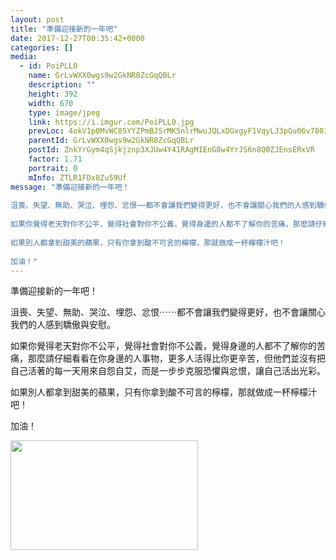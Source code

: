 ```yaml
---
layout: post
title: "準備迎接新的一年吧" 
date: 2017-12-27T00:35:42+0000 
categories: [] 
media:
  - id: PoiPLL0
    name: GrLvWXX0wgs9w2GkNR8ZcGqQBLr
    description: ""   
    height: 392
    width: 670
    type: image/jpeg
    link: https://i.imgur.com/PoiPLL0.jpg
    prevLoc: 4okV1p0MvWC85YYZPmBJSrMK5nlrMwuJQLxDGxgyF1VqyLJ3pGu06v7801vRiymAoklrZZH284RzlMMgilzlMJJNk5Cvoplg5qqYIvNyZY3V0XcKYg83lNJYTgRqRokEpVUL9r43VVnvSpRqlzrL2RC3qzBXgA4Ec0vGgr8o44i1xgY1zPR7IVP6z35rD1CnLrRB0WZBiG1kXN4EAnCBo5yMX8Vvtg2DQWjXNwc8NVNB4BrAurONOkA9B9Cv12xX5PDyuLXY
    parentId: GrLvWXX0wgs9w2GkNR8ZcGqQBLr
    postId: ZnkYrGym4qSjkjznp3XJUw4Y41RAgMIEnG8w4YrJS6n8Q0ZJEnsERxVR
    factor: 1.71
    portrait: 0
    mInfo: ZTLR1FDx8Zu59Uf
message: "準備迎接新的一年吧！  
  
沮喪、失望、無助、哭泣、埋怨、忿恨⋯⋯都不會讓我們變得更好，也不會讓關心我們的人感到驕傲與安慰。  
  
如果你覺得老天對你不公平，覺得社會對你不公義，覺得身邊的人都不了解你的苦痛，那麼請仔細看看在你身邊的人事物，更多人活得比你更辛苦，但他們並沒有把自己活著的每一天用來自怨自艾，而是一步步克服恐懼與忿恨，讓自己活出光彩。  
  
如果別人都拿到甜美的蘋果，只有你拿到酸不可言的檸檬，那就做成一杯檸檬汁吧！  
  
加油！"
---
```


準備迎接新的一年吧！  
  
沮喪、失望、無助、哭泣、埋怨、忿恨⋯⋯都不會讓我們變得更好，也不會讓關心我們的人感到驕傲與安慰。  
  
如果你覺得老天對你不公平，覺得社會對你不公義，覺得身邊的人都不了解你的苦痛，那麼請仔細看看在你身邊的人事物，更多人活得比你更辛苦，但他們並沒有把自己活著的每一天用來自怨自艾，而是一步步克服恐懼與忿恨，讓自己活出光彩。  
  
如果別人都拿到甜美的蘋果，只有你拿到酸不可言的檸檬，那就做成一杯檸檬汁吧！  
  
加油！


[//]: #media:  
<a href="https://i.imgur.com/PoiPLL0.jpg"><img src="https://i.imgur.com/PoiPLL0.jpg" height="175" width="300" /></a> 
 
